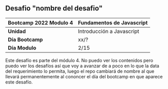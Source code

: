 ## Desafio "nombre del desafio"

|Bootcamp 2022 Modulo 4|Fundamentos de Javascript|
|----|-----|
|**Unidad**|Introducción a Javascript|
|**Día Bootcamp**|xx/?|
|**Día Modulo**|2/15|


Este desafío es parte del módulo 4. No puedo ver los contenidos pero puedo ver los desafíos así que voy a avanzar de a poco en lo que la data del requerimiento lo permita, luego el repo cambiará de nombre al que llevará permanentemente al cononcer el día del bootcamp en que aparece este desafío.
